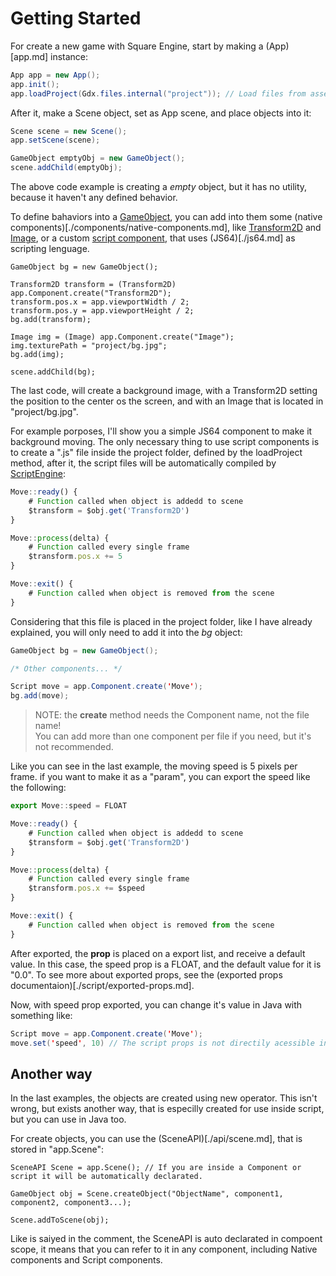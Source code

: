 # Getting Started

For create a new game with Square Engine, start by making a (App)[app.md] instance:

```java
App app = new App();
app.init();
app.loadProject(Gdx.files.internal("project")); // Load files from assets/project folder
```

After it, make a Scene object, set as App scene, and place objects into it:

```java
Scene scene = new Scene();
app.setScene(scene);

GameObject emptyObj = new GameObject();
scene.addChild(emptyObj);
```

The above code example is creating a *empty* object, but it has no utility, because it haven't any defined behavior.

To define bahaviors into a [Game0bject](game-object.md), you can add into them some (native components)[./components/native-components.md], like [Transform2D](./components/transform2d.md) and [Image](./components/image.md), or a custom [script component](./components/script-components.md), that uses (JS64)[./js64.md] as scripting lenguage.

```
GameObject bg = new GameObject();

Transform2D transform = (Transform2D) app.Component.create("Transform2D");
transform.pos.x = app.viewportWidth / 2;
transform.pos.y = app.viewportHeight / 2;
bg.add(transform);

Image img = (Image) app.Component.create("Image");
img.texturePath = "project/bg.jpg";
bg.add(img);

scene.addChild(bg);
```

The last code, will create a background image, with a Transform2D setting the position to the center os the screen, and with an Image that is located in "project/bg.jpg".

For example porposes, I'll show you a simple JS64 component to make it background moving. The only necessary thing to use script components is to create a ".js" file inside the project folder, defined by the loadProject method, after it, the script files will be automatically compiled by [ScriptEngine](script-engine.md):

```javascript
Move::ready() {
	# Function called when object is addedd to scene
	$transform = $obj.get('Transform2D')
}

Move::process(delta) {
	# Function called every single frame
	$transform.pos.x += 5
}

Move::exit() {
	# Function called when object is removed from the scene
}
```

Considering that this file is placed in the project folder, like I have already explained, you will only need to add it into the *bg* object:

```java
GameObject bg = new GameObject();

/* Other components... */

Script move = app.Component.create('Move');
bg.add(move);
```

> NOTE: the **create** method needs the Component name, not the file name!<br>You can add more than one component per file if you need, but it's not recommended.

Like you can see in the last example, the moving speed is 5 pixels per frame. if you want to make it as a "param", you can export the speed like the following:


```javascript
export Move::speed = FLOAT

Move::ready() {
	# Function called when object is addedd to scene
	$transform = $obj.get('Transform2D')
}

Move::process(delta) {
	# Function called every single frame
	$transform.pos.x += $speed
}

Move::exit() {
	# Function called when object is removed from the scene
}
```

After exported, the **prop** is placed on a export list, and receive a default value. In this case, the speed prop is a FLOAT, and the default value for it is "0.0". To see more about exported props, see the (exported props documentaion)[./script/exported-props.md].

Now, with speed prop exported, you can change it's value in Java with something like:

```java
Script move = app.Component.create('Move');
move.set('speed', 10) // The script props is not directily acessible into Java
```

## Another way

In the last examples, the objects are created using new operator. This isn't wrong, but exists another way, that is especilly created for use inside script, but you can use in Java too.

For create objects, you can use the (SceneAPI)[./api/scene.md], that is stored in "app.Scene":

```
SceneAPI Scene = app.Scene(); // If you are inside a Component or script it will be automatically declarated.

GameObject obj = Scene.createObject("ObjectName", component1, component2, component3...);

Scene.addToScene(obj);
```

Like is saiyed in the comment, the SceneAPI is auto declarated in compoent scope, it means that you can refer to it in any component, including Native components and Script components.


